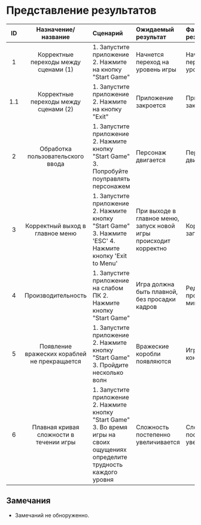 # Представление результатов

| ID | Назначение/название | Сценарий | Ожидаемый результат | Фактический результат | Оценка |
|:---:|:---:|:---|:---|:---|:---|
| 1 | Корректные переходы между сценами (1) |  1. Запустите приложение 2. Нажмите на кнопку "Start Game" | Начнется переход на уровень игры | Начался переход на уровень игры | Тест пройден |
| 1.1 | Корректные переходы между сценами (2) |  1. Запустите приложение 2. Нажмите на кнопку "Exit" | Приложение закроется | Приложение закрылось | Тест пройден |
| 2 | Обработка пользовательского ввода | 1. Запустите приложение 2. Нажмите кнопку "Start Game"  3. Попробуйте поуправлять персонажем | Персонаж двигается | Персонаж двигается | Тест пройден |
| 3 | Корректный выход в главное меню | 1. Запустите приложение 2. Нажмите кнопку "Start Game" 3. Нажмите 'ESC' 4. Нажмите кнопку 'Exit to Menu' | При выходе в главное меню, запуск новой игры происходит корректно | Корректный запуск игры | Тест пройден |
| 4 | Производительность |  1. Запустите приложение на слабом ПК 2. Нажмите кнопку "Start Game" | Игра должна быть плавной, без просадки кадров | Редко проскакивают микро-фризы | Тест пройден |
| 5 |  Появление вражеских кораблей не прекращается | 1. Запустите приложение 2. Нажмите кнопку "Start Game" 3. Пройдите несколько волн | Вражеские коробли появляются | Игра не имеет конца | Тест пройден |
| 6 | Плавная кривая сложности в течении игры | 1. Запустите приложение 2. Нажмите кнопку "Start Game" 3. Во время игры на своих ощущениях определите трудность каждого уровня | Сложность постепенно увеличивается | Сложность постепенно увеличивается | Тест пройден |

## Замечания
* Замечаний не обноруженно.
